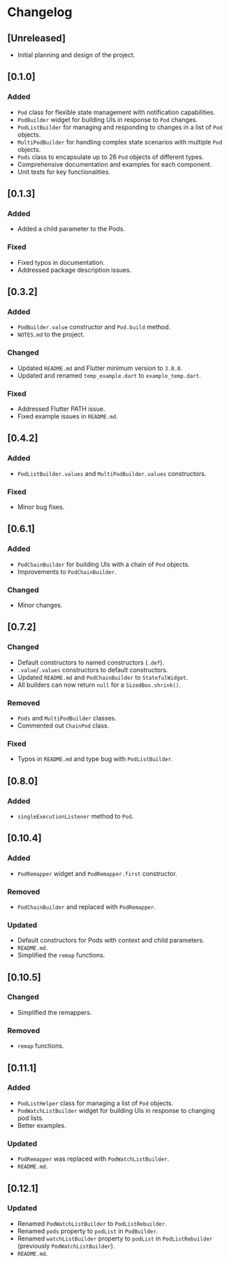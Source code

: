 # Changelog

## [Unreleased]

- Initial planning and design of the project.

## [0.1.0]

### Added

- `Pod` class for flexible state management with notification capabilities.
- `PodBuilder` widget for building UIs in response to `Pod` changes.
- `PodListBuilder` for managing and responding to changes in a list of `Pod` objects.
- `MultiPodBuilder` for handling complex state scenarios with multiple `Pod` objects.
- `Pods` class to encapsulate up to 26 `Pod` objects of different types.
- Comprehensive documentation and examples for each component.
- Unit tests for key functionalities.

## [0.1.3]

### Added

- Added a child parameter to the Pods.

### Fixed

- Fixed typos in documentation.
- Addressed package description issues.

## [0.3.2]

### Added

- `PodBuilder.value` constructor and `Pod.build` method.
- `NOTES.md` to the project.

### Changed

- Updated `README.md` and Flutter minimum version to `3.0.0`.
- Updated and renamed `temp_example.dart` to `example_temp.dart`.

### Fixed

- Addressed Flutter PATH issue.
- Fixed example issues in `README.md`.

## [0.4.2]

### Added

- `PodListBuilder.values` and `MultiPodBuilder.values` constructors.

### Fixed

- Minor bug fixes.

## [0.6.1]

### Added

- `PodChainBuilder` for building UIs with a chain of `Pod` objects.
- Improvements to `PodChainBuilder`.

### Changed

- Minor changes.

## [0.7.2]

### Changed

- Default constructors to named constructors (`.def`).
- `.value`/`.values` constructors to default constructors.
- Updated `README.md` and `PodChainBuilder` to `StatefulWidget`.
- All builders can now return `null` for a `SizedBox.shrink()`.

### Removed

- `Pods` and `MultiPodBuilder` classes.
- Commented out `ChainPod` class.

### Fixed

- Typos in `README.md` and type bug with `PodListBuilder`.

## [0.8.0]

### Added

- `singleExecutionListener` method to `Pod`.

## [0.10.4]

### Added

- `PodRemapper` widget and `PodRemapper.first` constructor.

### Removed

- `PodChainBuilder` and replaced with `PodRemapper`.

### Updated

- Default constructors for Pods with context and child parameters.
- `README.md`.
- Simplified the `remap` functions.

## [0.10.5]

### Changed

- Simplified the remappers.

### Removed

- `remap` functions.

## [0.11.1]

### Added

- `PodListHelper` class for managing a list of `Pod` objects.
- `PodWatchListBuilder` widget for building UIs in response to changing pod lists.
- Better examples.

### Updated

- `PodRemapper` was replaced with `PodWatchListBuilder`.
- `README.md`.

## [0.12.1]

### Updated

- Renamed `PodWatchListBuilder` to `PodListRebuilder`.
- Renamed `pods` property to `podList` in `PodBuilder`.
- Renamed `watchListBuilder` property to `podList` in `PodListRebuilder` (previously `PodWatchListBuilder`).
- `README.md`.